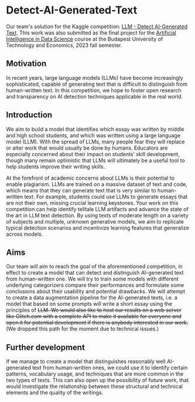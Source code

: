 # Detect-AI-Generated-Text

Our team's solution for the Kaggle competition: [LLM - Detect AI-Generated Text](https://www.kaggle.com/competitions/llm-detect-ai-generated-text). This work was also submitted as the final project for the [Artificial Intelligence in Data Science](https://physics.bme.hu/BMETE15MF75_kov?language=en) course at the Budapest University of Technology and Economics, 2023 fall semester.

## Motivation

In recent years, large language models (LLMs) have become increasingly sophisticated, capable of generating text that is difficult to distinguish from human-written text. In this competition, we hope to foster open research and transparency on AI detection techniques applicable in the real world.

## Introduction

We aim to build a model that identifies which essay was written by middle and high school students, and which was written using a large language model (LLM). With the spread of LLMs, many people fear they will replace or alter work that would usually be done by humans. Educators are especially concerned about their impact on students’ skill development, though many remain optimistic that LLMs will ultimately be a useful tool to help students improve their writing skills.

At the forefront of academic concerns about LLMs is their potential to enable plagiarism. LLMs are trained on a massive dataset of text and code, which means that they can generate text that is very similar to human-written text. For example, students could use LLMs to generate essays that are not their own, missing crucial learning keystones. Your work on this competition can help identify telltale LLM artifacts and advance the state of the art in LLM text detection. By using texts of moderate length on a variety of subjects and multiple, unknown generative models, we aim to replicate typical detection scenarios and incentivize learning features that generalize across models.

## Aims

Our team will aim to reach the goal of the aforementioned competition, in effect to create a model that can detect and distinguish AI-generated text from human-written one. We will try to train some models with different underlying categorizers compare their performances and formulate some conclusions about their usability and potential drawbacks. We will attempt to create a data augmentation pipeline for the AI-generated texts, i.e. a model that based on some prompts will write a short essay using the principles of ~~LLM. We would also like to host our results on a web server like Glitch.com with a complete API to make it available for everyone and open it for potential development if there is anybody interested in our work.~~ (We dropped this path for the moment due to technical issues.)

## Further development

If we manage to create a model that distinguishes reasonably well AI-generated text from human-written ones, we could use it to identify certain patterns, vocabulary usage, and techniques that are more common in the two types of texts. This can also open up the possibility of future work, that would investigate the relationship between these structural and technical elements and the quality of the writings. 
